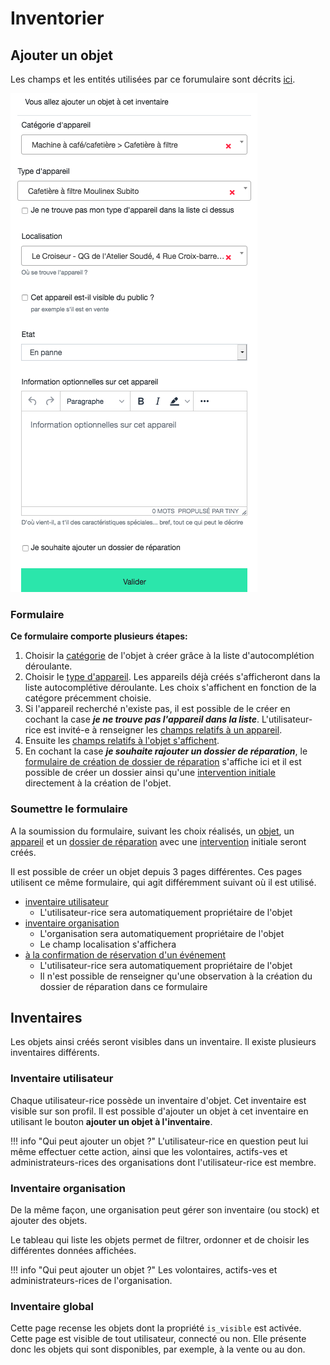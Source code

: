 # Inventorier

## Ajouter un objet 

Les champs et les entités utilisées par ce forumulaire sont décrits [ici](how-it-works.md). 

![stuff-create](../assets/stuff/stuff-create.png#small)


### Formulaire 

**Ce formulaire comporte plusieurs étapes:** 

1. Choisir la [catégorie](how-it-works.md#categorie) de l'objet à créer grâce à la liste d'autocomplétion déroulante.
2. Choisir le [type d'appareil](how-it-works.md#appareil). Les appareils déjà créés s'afficheront dans la liste autocomplétive déroulante. Les choix s'affichent en fonction de la catégore précemment choisie. 
3. Si l'appareil recherché n'existe pas, il est possible de le créer en cochant la case ***je ne trouve pas l'appareil dans la liste***. L'utilisateur-rice est invité-e à renseigner les [champs relatifs à un appareil](how-it-works.md#appareil).
4. Ensuite les [champs relatifs à l'objet s'affichent](how-it-works.md#objet).
5. En cochant la case ***je souhaite rajouter un dossier de réparation***, le [formulaire de création de dossier de réparation](repair.md) s'affiche ici et il est possible de créer un dossier ainsi qu'une [intervention initiale](repair.md#ajouter-un-dossier) directement à la création de l'objet. 

### Soumettre le formulaire

A la soumission du formulaire, suivant les choix réalisés, un [objet](how-it-works.md#objet), un [appareil](how-it-works.md#appareil) et un [dossier de réparation](how-it-works.md#dossier-de-reparation) avec une [intervention](how-it-works.md#intervention) initiale seront créés. 

Il est possible de créer un objet depuis 3 pages différentes. 
Ces pages utilisent ce même formulaire, qui agit différemment suivant où il est utilisé.

- [inventaire utilisateur](#inventaires)
    * L'utilisateur-rice sera automatiquement propriétaire de l'objet 
- [inventaire organisation](#inventaire-organisation)
    * L'organisation sera automatiquement propriétaire de l'objet 
    * Le champ localisation s'affichera 
- [à la confirmation de réservation d'un événement](#indiquer-l-objet-que-l-on-souhaite-reparer)
    * L'utilisateur-rice sera automatiquement propriétaire de l'objet 
    * Il n'est possible de renseigner qu'une observation à la création du dossier de réparation dans ce formulaire

## Inventaires 

Les objets ainsi créés seront visibles dans un inventaire. 
Il existe plusieurs inventaires différents. 

### Inventaire utilisateur
Chaque utilisateur-rice possède un inventaire d'objet. Cet inventaire est visible sur son profil.
Il est possible d'ajouter un objet à cet inventaire en utilisant le bouton **ajouter un objet à l'inventaire**.

!!! info "Qui peut ajouter un objet ?"
    L'utilisateur-rice en question peut lui même effectuer cette action, ainsi que les volontaires, actifs-ves et administrateurs-rices des organisations dont l'utilisateur-rice est membre.

### Inventaire organisation 
De la même façon, une organisation peut gérer son inventaire (ou stock) et ajouter des objets.

Le tableau qui liste les objets permet de filtrer, ordonner et de choisir les différentes données affichées.

!!! info "Qui peut ajouter un objet ?"
    Les volontaires, actifs-ves et administrateurs-rices de l'organisation.

### Inventaire global 
Cette page recense les objets dont la propriété ``is_visible`` est activée. Cette page est visible de tout utilisateur, connecté ou non.
Elle présente donc les objets qui sont disponibles, par exemple, à la vente ou au don.



